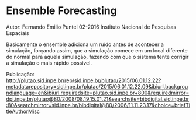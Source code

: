 # Ensemble Forecasting
Autor: Fernando Emilio Puntel
02-2016
Instituto Nacional de Pesquisas Espaciais

Basicamente o ensemble adiciona um ruído antes de acontecer a simulação, forçando assim, que a simulação comece em um local diferente do normal para aquela simulação, fazendo com que o sistema tente corrigir a simulação o mais rápido possível.

Publicação: http://plutao.sid.inpe.br/rep/sid.inpe.br/plutao/2015/06.01.12.22?metadatarepository=sid.inpe.br/plutao/2015/06.01.12.22.09&ibiurl.backgroundlanguage=en&ibiurl.requiredsite=plutao.sid.inpe.br+800&requiredmirror=dpi.inpe.br/plutao@80/2008/08.19.15.01.21&searchsite=bibdigital.sid.inpe.br:80&searchmirror=sid.inpe.br/bibdigital@80/2006/11.11.23.17&choice=briefTitleAuthorMisc
